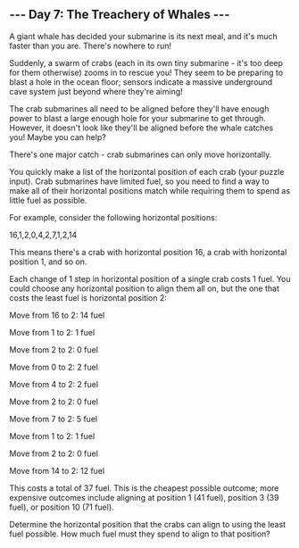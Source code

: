 ## --- Day 7: The Treachery of Whales ---

A giant whale has decided your submarine is its next meal, and it's much faster than you are. There's nowhere to run!



Suddenly, a swarm of crabs (each in its own tiny submarine - it's too deep for them otherwise) zooms in to rescue you! They seem to be preparing to blast a hole in the ocean floor; sensors indicate a massive underground cave system just beyond where they're aiming!



The crab submarines all need to be aligned before they'll have enough power to blast a large enough hole for your submarine to get through. However, it doesn't look like they'll be aligned before the whale catches you! Maybe you can help?



There's one major catch - crab submarines can only move horizontally.



You quickly make a list of the horizontal position of each crab (your puzzle input). Crab submarines have limited fuel, so you need to find a way to make all of their horizontal positions match while requiring them to spend as little fuel as possible.



For example, consider the following horizontal positions:



16,1,2,0,4,2,7,1,2,14

This means there's a crab with horizontal position 16, a crab with horizontal position 1, and so on.



Each change of 1 step in horizontal position of a single crab costs 1 fuel. You could choose any horizontal position to align them all on, but the one that costs the least fuel is horizontal position 2:



Move from 16 to 2: 14 fuel

Move from 1 to 2: 1 fuel

Move from 2 to 2: 0 fuel

Move from 0 to 2: 2 fuel

Move from 4 to 2: 2 fuel

Move from 2 to 2: 0 fuel

Move from 7 to 2: 5 fuel

Move from 1 to 2: 1 fuel

Move from 2 to 2: 0 fuel

Move from 14 to 2: 12 fuel

This costs a total of 37 fuel. This is the cheapest possible outcome; more expensive outcomes include aligning at position 1 (41 fuel), position 3 (39 fuel), or position 10 (71 fuel).



Determine the horizontal position that the crabs can align to using the least fuel possible. How much fuel must they spend to align to that position?